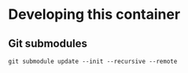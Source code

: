 # Developing this container

## Git submodules

```
git submodule update --init --recursive --remote
```